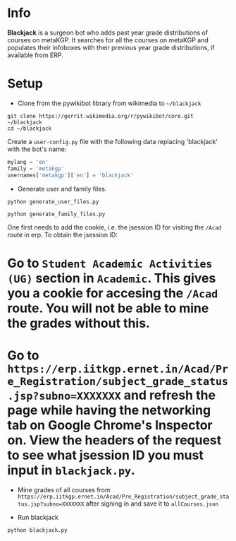 Info
===
**Blackjack** is a surgeon bot who adds past year grade distributions of courses on metaKGP. It searches for all the courses on metaKGP and populates their infoboxes with their previous year grade distributions, if available from ERP.


Setup
=====

* Clone from the pywikibot library from wikimedia to  `~/blackjack`
```
git clone https://gerrit.wikimedia.org/r/pywikibot/core.git ~/blackjack
cd ~/blackjack
```
Create a `user-config.py` file with the following data replacing 'blackjack' with the bot's name:
```python
mylang = 'en'
family = 'metakgp'
usernames['metakgp']['en'] = 'blackjack'
```

* Generate user and family files.
```
python generate_user_files.py
```
```
python generate_family_files.py
```
One first needs to add the cookie, i.e. the jsession ID for visiting the `/Acad` route in erp. To obtain the jsession ID:

# Go to `Student Academic Activities (UG)` section in `Academic`. This gives you a cookie for accesing the `/Acad` route. You will not be able to mine the grades without this.

# Go to `https://erp.iitkgp.ernet.in/Acad/Pre_Registration/subject_grade_status.jsp?subno=XXXXXXX` and refresh the page while having the networking tab on Google Chrome's Inspector on. View the headers of the request to see what jsession ID you must input in `blackjack.py`. 

* Mine grades of all courses from `https://erp.iitkgp.ernet.in/Acad/Pre_Registration/subject_grade_status.jsp?subno=XXXXXXX` after signing in and save it to `allCourses.json`

* Run blackjack
```
python blackjack.py
```
